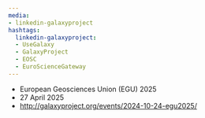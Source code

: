 ```yaml
---
media:
- linkedin-galaxyproject
hashtags:
  linkedin-galaxyproject:
  - UseGalaxy
  - GalaxyProject
  - EOSC
  - EuroScienceGateway
---
```

- European Geosciences Union (EGU) 2025
- 27 April 2025
- http://galaxyproject.org/events/2024-10-24-egu2025/